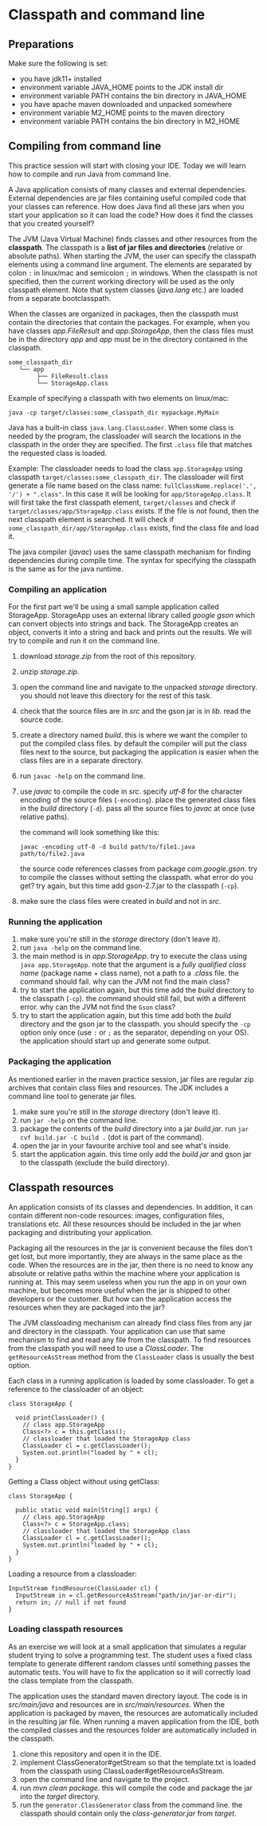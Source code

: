 # Classpath and command line

## Preparations

Make sure the following is set:
* you have jdk11+ installed
* environment variable JAVA_HOME points to the JDK install dir
* environment variable PATH contains the bin directory in JAVA_HOME
* you have apache maven downloaded and unpacked somewhere
* environment variable M2_HOME points to the maven directory
* environment variable PATH contains the bin directory in M2_HOME

## Compiling from command line

This practice session will start with closing your IDE.
Today we will learn how to compile and run Java from command line.

A Java application consists of many classes and external dependencies.
External dependencies are jar files containing useful compiled code that your classes can reference.
How does Java find all these jars when you start your application so it can load the code?
How does it find the classes that you created yourself?

The JVM (Java Virtual Machine) finds classes and other resources from the **classpath**.
The classpath is a **list of jar files and directories** (relative or absolute paths).
When starting the JVM, the user can specify the classpath elements using a command line argument.
The elements are separated by colon `:` in linux/mac and semicolon `;` in windows.
When the classpath is not specified, then the current working directory will be used as the only classpath element.
Note that system classes (*java.lang* etc.) are loaded from a separate bootclasspath.

When the classes are organized in packages, then the classpath must contain the directories that contain the packages.
For example, when you have classes *app.FileResult* and *app.StorageApp*, then the class files must be in the directory *app* and *app* must be in the directory contained in the classpath.

```
some_classpath_dir
   └── app
        ├── FileResult.class
        └── StorageApp.class
```

Example of specifying a classpath with two elements on linux/mac:

```
java -cp target/classes:some_classpath_dir mypackage.MyMain
```

Java has a built-in class `java.lang.ClassLoader`.
When some class is needed by the program, the classloader will search the locations in the classpath in the order they are specified.
The first `.class` file that matches the requested class is loaded.

Example:
The classloader needs to load the class `app.StorageApp` using classpath `target/classes:some_classpath_dir`.
The classloader will first generate a file name based on the class name: `fullClassName.replace('.', '/') + ".class"`.
In this case it will be looking for `app/StorageApp.class`.
It will first take the first classpath element, `target/classes` and check if `target/classes/app/StorageApp.class` exists.
If the file is not found, then the next classpath element is searched.
It will check if `some_classpath_dir/app/StorageApp.class` exists, find the class file and load it.

The java compiler (*javac*) uses the same classpath mechanism for finding dependencies during compile time.
The syntax for specifying the classpath is the same as for the java runtime.

### Compiling an application

For the first part we'll be using a small sample application called StorageApp.
StorageApp uses an external library called *google gson* which can convert objects into strings and back.
The StorageApp creates an object, converts it into a string and back and prints out the results.
We will try to compile and run it on the command line.

1. download *storage.zip* from the root of this repository.
2. unzip *storage.zip*.
3. open the command line and navigate to the unpacked *storage* directory.
   you should not leave this directory for the rest of this task.
4. check that the source files are in *src* and the gson jar is in *lib*.
   read the source code.
5. create a directory named *build*.
   this is where we want the compiler to put the compiled class files.
   by default the compiler will put the class files next to the source, but packaging the application is easier when the class files are in a separate directory.
6. run `javac -help` on the command line.
7. use *javac* to compile the code in *src*.
   specify *utf-8* for the character encoding of the source files (`-encoding`).
   place the generated class files in the *build* directory (`-d`).
   pass all the source files to *javac* at once (use relative paths).

   the command will look something like this:
   ```
   javac -encoding utf-8 -d build path/to/file1.java path/to/file2.java
   ```

   the source code references classes from package *com.google.gson*.
   try to compile the classes without setting the classpath.
   what error do you get?
   try again, but this time add gson-2.7.jar to the classpath (`-cp`).

8. make sure the class files were created in *build* and not in *src*.

### Running the application

1. make sure you're still in the *storage* directory (don't leave it).
2. run `java -help` on the command line.
3. the main method is in *app.StorageApp*.
   try to execute the class using `java app.StorageApp`.
   note that the argument is a *fully qualified class name* (package name + class name), not a path to a *.class* file.
   the command should fail.
   why can the JVM not find the main class?
4. try to start the application again, but this time add the *build* directory to the classpath (`-cp`).
   the command should still fail, but with a different error.
   why can the JVM not find the `Gson` class?
5. try to start the application again, but this time add both the *build* directory and the gson jar to the classpath.
   you should specify the `-cp` option only once (use `:` or `;` as the separator, depending on your OS).
   the application should start up and generate some output.

### Packaging the application

As mentioned earlier in the maven practice session, jar files are regular zip archives that contain class files and resources.
The JDK includes a command line tool to generate jar files.

1. make sure you're still in the *storage* directory (don't leave it).
2. run `jar -help` on the command line.
3. package the contents of the *build* directory into a jar *build.jar*.
   run `jar cvf build.jar -C build .` (dot is part of the command).
4. open the jar in your favourite archive tool and see what's inside.
5. start the application again.
   this time only add the *build.jar* and gson jar to the classpath (exclude the build directory).

## Classpath resources

An application consists of its classes and dependencies.
In addition, it can contain different non-code resources: images, configuration files, translations etc.
All these resources should be included in the jar when packaging and distributing your application.

Packaging all the resources in the jar is convenient because the files don't get lost, but more importantly, they are always in the same place as the code.
When the resources are in the jar, then there is no need to know any absolute or relative paths within the machine where your application is running at.
This may seem useless when you run the app in on your own machine, but becomes more useful when the jar is shipped to other developers or the customer.
But how can the application access the resources when they are packaged into the jar?

The JVM classloading mechanism can already find class files from any jar and directory in the classpath.
Your application can use that same mechanism to find and read any file from the classpath.
To find resources from the classpath you will need to use a *ClassLoader*.
The `getResourceAsStream` method from the `ClassLoader` class is usually the best option.

Each class in a running application is loaded by some classloader.
To get a reference to the classloader of an object:

```
class StorageApp {

  void printClassLoader() {
    // class app.StorageApp
    Class<?> c = this.getClass();
    // classloader that loaded the StorageApp class
    ClassLoader cl = c.getClassLoader();
    System.out.println("loaded by " + cl);
  }
}
```

Getting a Class object without using getClass:

```
class StorageApp {

  public static void main(String[] args) {
    // class app.StorageApp
    Class<?> c = StorageApp.class;
    // classloader that loaded the StorageApp class
    ClassLoader cl = c.getClassLoader();
    System.out.println("loaded by " + cl);
  }
}
```

Loading a resource from a classloader:

```
InputStream findResource(ClassLoader cl) {
  InputStream in = cl.getResourceAsStream("path/in/jar-or-dir");
  return in; // null if not found
}
```

### Loading classpath resources

As an exercise we will look at a small application that simulates a regular student trying to solve a programming test.
The student uses a fixed class template to generate different random classes until something passes the automatic tests.
You will have to fix the application so it will correctly load the class template from the classpath.

The application uses the standard maven directory layout.
The code is in *src/main/java* and resources are in *src/main/resources*.
When the application is packaged by maven, the resources are automatically included in the resulting jar file.
When running a maven application from the IDE, both the compiled classes and the resources folder are automatically included in the classpath.

1. clone this repository and open it in the IDE.
2. implement ClassGenerator#getStream so that the template.txt is loaded from the classpath using ClassLoader#getResourceAsStream.
3. open the command line and navigate to the project.
4. run *mvn clean package*.
   this will compile the code and package the jar into the *target* directory.
5. run the `generator.ClassGenerator` class from the command line.
   the classpath should contain only the *class-generator.jar* from *target*.
